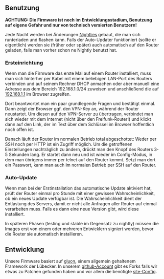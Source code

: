 ## Benutzung

**ACHTUNG: Die Firmware ist noch im Entwicklungsstadium, Benutzung auf eigene Gefahr und nur von technisch versierten Benutzern!**

Jede Nacht werden bei Änderungen [Nightlies](https://wellenfunk.de/firmware/nightly/) gebaut, die man sich runterladen und flashen kann. Falls der Auto-Updater funktioniert (sollte er eigentlich) werden sie (früher oder später) auch automatisch auf den Router geladen, falls man vorher schon ne Nightly benutzt hat.

### Ersteinrichtung

Wenn man die Firmware das erste Mal auf einem Router installiert, muss man sich hinterher per Kabel mit einem beliebigen LAN-Port des Routers verbinden und auf seinem Rechner DHCP anmachen oder aber manuell eine Adresse aus dem Bereich 192.168.1.0/24 zuweisen und anschließend die auf [192.168.1.1](http://192.168.1.1/) im Browser zugreifen.

Dort beantwortet man ein paar grundlegende Fragen und bestätigt einmal. Dann zeigt der Browser ggf. den VPN-Key an, während der Router neustartet. Um diesen auf den VPN-Server zu übertragen, verbindet man sich wieder mit dem Internet (nicht über den Freifunk-Router!) und klickt dann auf den Link, der im Text über dem Schlüssel im Browser hoffentlich noch offen ist.

Danach läuft der Router im normalen Betrieb total abgeschottet: Weder per SSH noch per HTTP ist ein Zugriff möglich. Um die getroffenen Einstellungen nachträglich zu ändern, drückt man den Knopf des Routers 3-5 Sekunden lang. Er startet dann neu und ist wieder im Config-Modus, in dem man übrigens immer per telnet auf den Router kommt. Setzt man dort ein Passwort, kann man auch im normalen Betrieb per SSH auf den Router.

### Auto-Update

Wenn man bei der Erstinstallation das automatische Update aktiviert hat, prüft der Router einmal pro Stunde mit einer gewissen Wahrscheinlichkeit, ob ein neues Update verfügbar ist. Die Wahrscheinlichkeit dient der Entlastung des Servers, damit er nicht alle Anfragen aller Router auf einmal verarbeiten muss. Falls es dann eine neue Version gibt, wird diese installiert.

In späteren Phasen (testing und stable im Gegensatz zu nightly) müssen die Images erst von einem oder mehreren Entwicklern signiert werden, bevor die Router sie automatisch installieren.

## Entwicklung

Unsere Firmware basiert auf [gluon](https://github.com/freifunk-gluon/gluon), einem allgemein gehaltenem Framework der Lübecker. In unserem [github-Account](https://github.com/FreifunkBremen/) gibt es Forks falls wir etwas zu Patchen gefunden haben und vor allem die benötigte [site-Config](https://github.com/FreifunkBremen/gluon-site-ffhb).